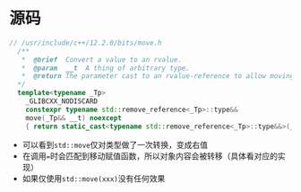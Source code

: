 # 源码

```cpp
// /usr/include/c++/12.2.0/bits/move.h
  /**
   *  @brief  Convert a value to an rvalue.
   *  @param  __t  A thing of arbitrary type.
   *  @return The parameter cast to an rvalue-reference to allow moving it.
  */
  template<typename _Tp>
    _GLIBCXX_NODISCARD
    constexpr typename std::remove_reference<_Tp>::type&&
    move(_Tp&& __t) noexcept
    { return static_cast<typename std::remove_reference<_Tp>::type&&>(__t); }
```

- 可以看到`std::move`仅对类型做了一次转换，变成右值
- 在调用`=`时会匹配到移动赋值函数，所以对象内容会被转移（具体看对应的实现）
- 如果仅使用`std::move(xxx)`没有任何效果
